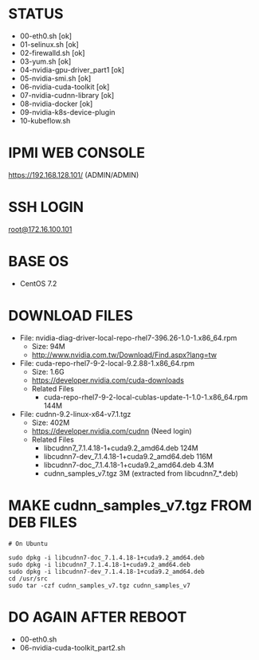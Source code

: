 # STATUS

* 00-eth0.sh [ok]
* 01-selinux.sh [ok]
* 02-firewalld.sh [ok]
* 03-yum.sh [ok]
* 04-nvidia-gpu-driver_part1 [ok]
* 05-nvidia-smi.sh [ok]
* 06-nvidia-cuda-toolkit [ok]
* 07-nvidia-cudnn-library [ok]
* 08-nvidia-docker [ok]
* 09-nvidia-k8s-device-plugin
* 10-kubeflow.sh

# IPMI WEB CONSOLE

https://192.168.128.101/ (ADMIN/ADMIN)

# SSH LOGIN

root@172.16.100.101

# BASE OS

* CentOS 7.2

# DOWNLOAD FILES

* File: nvidia-diag-driver-local-repo-rhel7-396.26-1.0-1.x86_64.rpm
  * Size: 94M
  * http://www.nvidia.com.tw/Download/Find.aspx?lang=tw
* File: cuda-repo-rhel7-9-2-local-9.2.88-1.x86_64.rpm
  * Size: 1.6G 
  * https://developer.nvidia.com/cuda-downloads
  * Related Files
      * cuda-repo-rhel7-9-2-local-cublas-update-1-1.0-1.x86_64.rpm 144M
* File: cudnn-9.2-linux-x64-v7.1.tgz
  * Size: 402M
  * https://developer.nvidia.com/cudnn (Need login)
  * Related Files
      * libcudnn7_7.1.4.18-1+cuda9.2_amd64.deb 124M
      * libcudnn7-dev_7.1.4.18-1+cuda9.2_amd64.deb 116M
      * libcudnn7-doc_7.1.4.18-1+cuda9.2_amd64.deb 4.3M
      * cudnn_samples_v7.tgz 3M (extracted from libcudnn7_*.deb)

# MAKE cudnn_samples_v7.tgz FROM DEB FILES

```
# On Ubuntu

sudo dpkg -i libcudnn7-doc_7.1.4.18-1+cuda9.2_amd64.deb
sudo dpkg -i libcudnn7_7.1.4.18-1+cuda9.2_amd64.deb
sudo dpkg -i libcudnn7-dev_7.1.4.18-1+cuda9.2_amd64.deb
cd /usr/src
sudo tar -czf cudnn_samples_v7.tgz cudnn_samples_v7
```

# DO AGAIN AFTER REBOOT

* 00-eth0.sh
* 06-nvidia-cuda-toolkit_part2.sh

